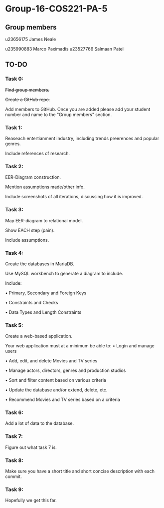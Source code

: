 # Group-16-COS221-PA-5

## Group members

u23656175 James Neale

u235990883 Marco Paximadis
u23527766 Salmaan Patel

## TO-DO

### Task 0:

~~Find group members.~~

~~Create a GitHub repo.~~

Add members to GitHub. Once you are added please add your student number and name to the "Group members" section.

### Task 1: 

Reaseach entertianment industry, including trends preerences and popular genres.

Include references of research.

### Task 2:

EER-Diagram construction.

Mention assumptions made/other info.

Include screenshots of all iterations, discussing how it is improved.

### Task 3:

Map EER-diagram to relational model.

Show EACH step (pain).

Include assumptions.

### Task 4:

Create the databases in MariaDB.

Use MySQL workbench to generate a diagram to include.

Include: 

• Primary, Secondary and Foreign Keys

• Constraints and Checks

• Data Types and Length Constraints

### Task 5:

Create a web-based application.

Your web application must at a minimum be able to:
• Login and manage users

• Add, edit, and delete Movies and TV series

• Manage actors, directors, genres and production studios

• Sort and filter content based on various criteria

• Update the database and/or extend, delete, etc.

• Recommend Movies and TV series based on a criteria

### Task 6:

Add a lot of data to the database.

### Task 7:

Figure out what task 7 is.

### Task 8:

Make sure you have a short title and short concise description with each commit.

### Task 9:

Hopefully we get this far.




